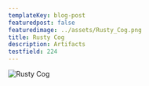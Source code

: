 ```yaml
---
templateKey: blog-post
featuredpost: false
featuredimage: ../assets/Rusty_Cog.png
title: Rusty Cog
description: Artifacts
testfield: 224
---
```

![Rusty Cog](../assets/Rusty_Cog.png)